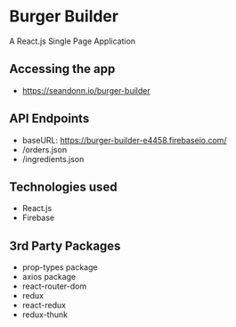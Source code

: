# Burger Builder
A React.js Single Page Application

## Accessing the app
- https://seandonn.io/burger-builder

## API Endpoints
- baseURL: https://burger-builder-e4458.firebaseio.com/
- /orders.json
- /ingredients.json

## Technologies used
- React.js
- Firebase

## 3rd Party Packages
- prop-types package
- axios package
- react-router-dom
- redux
- react-redux
- redux-thunk
